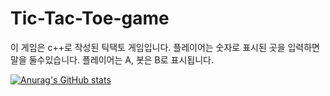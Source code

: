 # Tic-Tac-Toe-game

이 게임은 c++로 작성된 틱택토 게임입니다.
플레이어는 숫자로 표시된 곳을 입력하면 말을 둘수있습니다.
플레이어는 A, 봇은 B로 표시됩니다.

[![Anurag's GitHub stats](https://github-readme-stats.vercel.app/api?username=utsi09)](https://github.com/anuraghazra/github-readme-stats)
